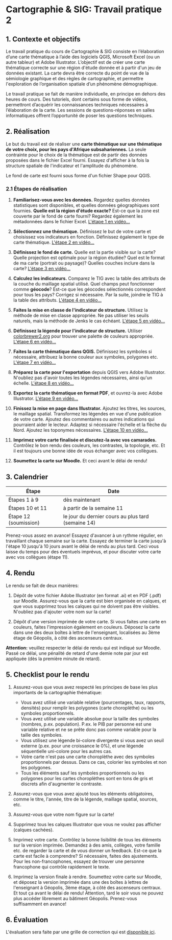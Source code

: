 # Cartographie & SIG: Travail pratique 2## 1. Contexte et objectifsLe travail pratique du cours de Cartographie & SIG consiste en l’élaboration d’une carte thématique à l’aide des logiciels QGIS, Microsoft Excel (ou un autre tableur) et Adobe Illustrator. L’objectif est de créer une carte thématique correcte sur une région d'étude donnée et à partir d'un jeu de données existant. La carte devra être correcte du point de vue de la sémiologie graphique et des règles de cartographie, et permettre l'exploration de l’organisation spatiale d’un phénomène démographique.Le travail pratique se fait de manière individuelle, en principe en dehors des heures de cours. Des tutoriels, dont certains sous forme de vidéos, permettront d’acquérir les connaissances techniques nécessaires à l’élaboration de la carte. Les sessions de questions-réponses en salles informatiques offrent l’opportunité de poser les questions techniques.## 2.	RéalisationLe but du travail est de réaliser une **carte thématique sur une thématique de votre choix, pour les pays d'Afrique subsahariennes.** La seule contrainte pour le choix de la thématique est de partir des données proposées dans le fichier Excel fourni. Essayez d'afficher à la fois la structure spatiale de l'indicateur et l'amplitude du phénomène.Le fond de carte est fourni sous forme d'un fichier Shape pour QGIS.### 2.1 Étapes de réalisation1. **Familiarisez-vous avec les données.** Regardez quelles données statistiques sont disponibles, et quelles données géographiques sont fournies. **Quelle est la région d'étude exacte?** Est-ce que la zone est couverte par le fond de carte fourni? Regardez également les métadonnées dans le fichier Excel. [L'étape 1 en vidéo...](https://youtu.be/h99J-xgdgLI)2. **Sélectionnez une thématique.** Définissez le but de votre carte et choisissez vos indicateurs en fonction. Définissez également le type de carte thématique. [L'étape 2 en vidéo...](https://youtu.be/qjvVAz0oFaU)3. **Définissez le fond de carte.** Quelle est la partie visible sur la carte? Quelle projection est optimale pour la région étudiée? Quel est le format de ma carte (portrait ou paysage)? Quelles couches inclure dans la carte? [L'étape 3 en vidéo...](https://youtu.be/6hJUB0rBcK4)4. **Calculez les indicateurs.** Comparez le TIG avec la table des attributs de la couche du maillage spatial utilisé. Quel champs peut fonctionner comme **géocode**? Est-ce que les géocodes sélectionnés correspondent pour tous les pays? Corrigez si nécessaire. Par la suite, joindre le TIG à la table des attributs. [L'étape 4 en vidéo...](https://youtu.be/5DbfnNqA4SQ)5. **Faites la mise en classe de l'indicateur de structure.** Utilisez la méthode de mise en classe appropriée. Ne pas utiliser les seuils naturels, mais la méthode de Jenks le cas échéant. [L'étape 5 en vidéo...](https://youtu.be/gmI1Dqx2bRo)6. **Définissez la légende pour l'indicateur de structure.** Utiliser [colorbrewer2.org](http://colorbrewer2.org) pour trouver une palette de couleurs appropriée. [L'étape 6 en vidéo...](https://youtu.be/kauMUSKrzqg)7. **Faites la carte thématique dans QGIS.** Définissez les symboles si nécessaire, attribuez la bonne couleur aux symboles, polygones etc. [L'étape 7 en vidéo...](https://youtu.be/rBPu6d8qwiA)8. **Préparez la carte pour l'exportation** depuis QGIS vers Adobe Illustrator. N'oubliez pas d'avoir toutes les légendes nécessaires, ainsi qu'un échelle. [L'étape 8 en vidéo...](https://youtu.be/aN9C5QWqbR0)9. **Exportez la carte thématique en format PDF**, et ouvrez-la avec Adobe Illustrator. [L'étape 9 en vidéo...](https://youtu.be/9VuX1ZheqtA)10. **Finissez la mise en page dans Illustrator.** Ajoutez les titres, les sources, le maillage spatial. Transformez les légendes en vue d'une publication de votre carte. Ajoutez des commentaires ou autres indications qui pourraient aider le lecteur. Adaptez si nécessaire l'échelle et la flèche du Nord. Ajoutez les toponymes nécessaires. [L'étape 10 en vidéo...](https://youtu.be/Q_ssgpZ_v5Q)11. **Imprimez votre carte finalisée et discutez-la avec vos camarades.** Contrôlez le bon rendu des couleurs, les contrastes, la topologie, etc. Et il est toujours une bonne idée de vous échanger avec vos collègues.12. **Soumettez la carte sur Moodle.** Et ceci avant le délai de rendu!## 3. Calendrier|Étape       | Date ||------------|------|| Étapes 1 à 9 | dès maintenant || Étapes 10 et 11 | à partir de la semaine 11 || Étape 12 (soumission) | le jour du dernier cours au plus tard (semaine 14) |Prenez-vous assez en avance! Essayez d'avancer à un rythme régulier, en travaillant chaque semaine sur la carte. Essayez de terminer la carte jusqu'à l'étape 10 jusqu'à 10 jours avant le délai de rendu au plus tard. Ceci vous laisse du temps pour des éventuels imprévus, et pour discuter votre carte avec vos collègues (étape 11).## 4. RenduLe rendu se fait de deux manières:1. Dépôt de votre fichier Adobe Illustrator (en format .ai) et en PDF (.pdf) sur Moodle. Assurez-vous que la carte est bien organisée en calques, et que vous supprimez tous les calques qui ne doivent pas être visibles. N'oubliez pas d'ajouter votre nom sur la carte!2. Dépôt d'une version imprimée de votre carte. Si vous faites une carte en couleurs, faites l'impression également en couleurs. Déposez la carte dans une des deux boîtes à lettre de l'enseignant, localisées au 3ème étage de Géopolis, à côté des ascenseurs centraux.**Attention:** veuillez respecter le délai de rendu qui est indiqué sur Moodle. Passé ce délai, une pénalité de retard d'une demie note par jour est appliquée (dès la première minute de retard).## 5. Checklist pour le rendu

1. Assurez-vous que vous avez respecté les principes de base les plus importants de la cartographie thématique:
	- Vous avez utilisé une variable relative (pourcentages, taux, rapports, densités) pour remplir les polygones (carte choroplèthe) ou les symboles proportionnels.
	- Vous avez utilisé une variable absolue pour la taille des symboles (nombres, p.ex. population). P.ex. le PIB par personne est une variable relative et ne se prête donc pas comme variable pour la taille des symboles.
	- Vous utilisez une légende bi-colore divergente si vous avez un seuil externe (p.ex. pour une croissance le 0%), et une légende séquentielle uni-colore pour les autres cas.
	- Votre carte n'est pas une carte choroplèthe avec des symboles proportionnels par dessus. Dans ce cas, colorier les symboles et non les polygones.
	- Tous les éléments sauf les symboles proportionnels ou les polygones pour les cartes choroplèthes sont en tons de gris et discrets afin d'augmenter le contraste.

2. Assurez-vous que vous avez ajouté tous les éléments obligatoires, comme le titre, l'année, titre de la légende, maillage spatial, sources, etc.

3. Assurez-vous que votre nom figure sur la carte!

4. Supprimez tous les calques Illustrator que vous ne voulez pas afficher (calques cachées).

5. Imprimez votre carte. Contrôlez la bonne lisibilité de tous les éléments sur la version imprimée. Demandez à des amis, collèges, votre famille etc. de regarder la carte et de vous donner un feedback. Est-ce que la carte est facile à comprendre? Si nécessaire, faites des ajustements. Pour les non-francophones, essayez de trouver une personne francophone qui contrôle rapidement le texte.

6. Imprimez la version finale à rendre. Soumettez votre carte sur Moodle, et déposez la version imprimée dans une des boîtes à lettres de l'enseignant à Géopolis, 3ème étage, à côté des ascenseurs centraux. Et tout ça avant le délai de rendu! Attention, tard le soir vous ne pouvez plus accéder librement au bâtiment Géopolis. Prenez-vous suffisamment en avance!


## 6. Évaluation

L'évaluation sera faite par une grille de correction qui est [disponible ici](https://docs.google.com/spreadsheets/d/1isTT-3XlaSGlc5opU52LZL6dUKrrNHM7Bkn5HKR3SRE).
